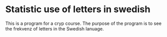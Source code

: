 # Statistic use of letters in swedish
This is a program for a cryp course.
The purpose of the program is to see the frekvenz of letters in the Swedish lanuage.
